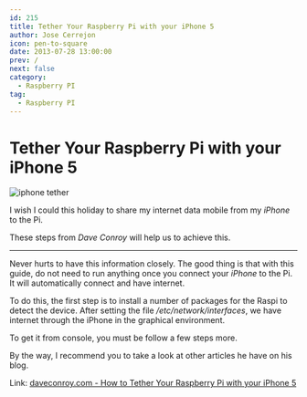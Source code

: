 ```yaml
---
id: 215
title: Tether Your Raspberry Pi with your iPhone 5
author: Jose Cerrejon
icon: pen-to-square
date: 2013-07-28 13:00:00
prev: /
next: false
category:
  - Raspberry PI
tag:
  - Raspberry PI
---
```


# Tether Your Raspberry Pi with your iPhone 5

![iphone tether](/images/2013/07/iphonetether.jpg)

I wish I could this holiday to share my internet data mobile from my *iPhone* to the Pi.

These steps from *Dave Conroy* will help us to achieve this.

- - -
Never hurts to have this information closely. The good thing is that with this guide, do not need to run anything once you connect your *iPhone* to the Pi. It will automatically connect and have internet.

To do this, the first step is to install a number of packages for the Raspi to detect the device. After setting the file */etc/network/interfaces*, we have internet through the iPhone in the graphical environment.

To get it from console, you must be follow a few steps more.

By the way, I recommend you to take a look at other articles he have on his blog.

Link: [daveconroy.com - How to Tether Your Raspberry Pi with your iPhone 5](http://www.daveconroy.com/how-to-tether-your-raspberry-pi-with-your-iphone-5/)